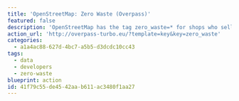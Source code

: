 ```yaml
---
title: 'OpenStreetMap: Zero Waste (Overpass)'
featured: false
description: 'OpenStreetMap has the tag zero_waste=* for shops who sell items without packaging.'
action_url: 'http://overpass-turbo.eu/?template=key&key=zero_waste'
categories:
  - a1a4ac88-627d-4bc7-a5b5-d3dcdc10cc43
tags:
  - data
  - developers
  - zero-waste
blueprint: action
id: 41f79c55-de45-42aa-b611-ac3480f1aa27
---
```

